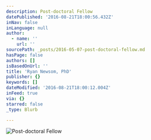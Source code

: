 ```yaml
---
description: Post-doctoral Fellow
datePublished: '2016-08-21T18:00:56.432Z'
inNav: false
inLanguage: null
author:
  - name: ''
    url: ''
sourcePath: _posts/2016-05-07-post-doctoral-fellow.md
hasPage: false
authors: []
isBasedOnUrl: ''
title: 'Ryan Newsom, PhD'
publisher: {}
keywords: []
dateModified: '2016-08-21T18:00:12.004Z'
inFeed: true
via: {}
starred: false
_type: Blurb

---
```

![Post-doctoral Fellow](https://s3-us-west-2.amazonaws.com/the-grid-img/p/be54429eea2b8652086a3a969b29de679af120ea.jpg)